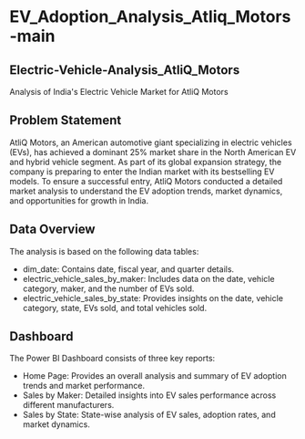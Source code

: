 # EV_Adoption_Analysis_Atliq_Motors-main

## Electric-Vehicle-Analysis_AtliQ_Motors
Analysis of India's Electric Vehicle Market for AtliQ Motors

## Problem Statement
AtliQ Motors, an American automotive giant specializing in electric vehicles (EVs), has achieved a dominant 25% market share in the North American EV and hybrid vehicle segment. As part of its global expansion strategy, the company is preparing to enter the Indian market with its bestselling EV models. To ensure a successful entry, AtliQ Motors conducted a detailed market analysis to understand the EV adoption trends, market dynamics, and opportunities for growth in India.

## Data Overview
The analysis is based on the following data tables:

- dim_date: Contains date, fiscal year, and quarter details.
- electric_vehicle_sales_by_maker: Includes data on the date, vehicle category, maker, and the number of EVs sold.
- electric_vehicle_sales_by_state: Provides insights on the date, vehicle category, state, EVs sold, and total vehicles sold.

## Dashboard
The Power BI Dashboard consists of three key reports:
- Home Page: Provides an overall analysis and summary of EV adoption trends and market performance.
- Sales by Maker: Detailed insights into EV sales performance across different manufacturers.
- Sales by State: State-wise analysis of EV sales, adoption rates, and market dynamics.
